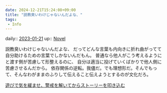 ```yaml
---
date: 2024-12-21T15:24:08+09:00
title: "説教臭いわけじゃないんだよな、"
tags:
 - Info
---
```


daily:: [2023-01-21](/Daily_Note/2023-01-21.md)
up:: [Novel](../Bar/Novel/Topics/Novel.md)

説教臭いわけじゃないんだよな、
だってどんな言葉も内向きに折れ曲がってて自分助けるための言葉でしかないんだもん。
普通なら他人がこう考えるようにと渡す側が苦慮して形整えるのに、
自分は適当に投げていくばかりで他人側に苦慮させるんだから。
依存関係の逆転。我儘だ。でも理想形だ。そんでもって、そんなわがままのふりして伝えること伝えようとするのが文化だろ。

[遊びで気を緩ませ、警戒を解いてからストーリーを叩き込む](遊びで気を緩ませ、警戒を解いてからストーリーを叩き込む.md)